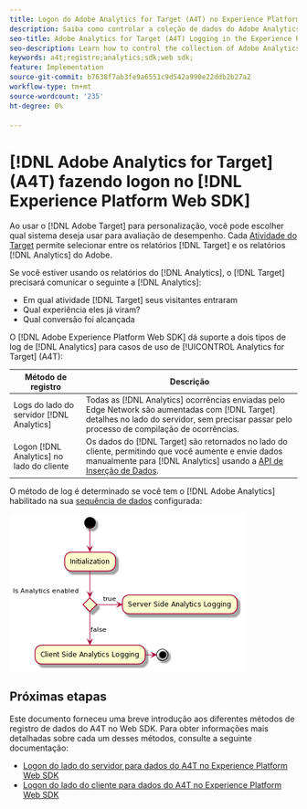 ```yaml
---
title: Logon do Adobe Analytics for Target (A4T) no Experience Platform Web SDK
description: Saiba como controlar a coleção de dados do Adobe Analytics for Target (A4T) usando o Experience Platform Web SDK.
seo-title: Adobe Analytics for Target (A4T) Logging in the Experience Platform Web SDK
seo-description: Learn how to control the collection of Adobe Analytics for Target (A4T) data using the Experience Platform Web SDK.
keywords: a4t;registro;analytics;sdk;web sdk;
feature: Implementation
source-git-commit: b7638f7ab3fe9a6551c9d542a990e22ddb2b27a2
workflow-type: tm+mt
source-wordcount: '235'
ht-degree: 0%

---
```


# [!DNL Adobe Analytics for Target] (A4T) fazendo logon no [!DNL Experience Platform Web SDK]

Ao usar o [!DNL Adobe Target] para personalização, você pode escolher qual sistema deseja usar para avaliação de desempenho. Cada [Atividade do Target](https://experienceleague.adobe.com/docs/target/using/activities/target-activities-guide.html?lang=pt-BR) permite selecionar entre os relatórios [!DNL Target] e os relatórios [!DNL Analytics] do Adobe.

Se você estiver usando os relatórios do [!DNL Analytics], o [!DNL Target] precisará comunicar o seguinte a [!DNL Analytics]:

* Em qual atividade [!DNL Target] seus visitantes entraram
* Qual experiência eles já viram?
* Qual conversão foi alcançada

O [!DNL Adobe Experience Platform Web SDK] dá suporte a dois tipos de log de [!DNL Analytics] para casos de uso de [!UICONTROL Analytics for Target] (A4T):

| Método de registro | Descrição |
| --- | --- |
| Logs do lado do servidor [!DNL Analytics] | Todas as [!DNL Analytics] ocorrências enviadas pelo Edge Network são aumentadas com [!DNL Target] detalhes no lado do servidor, sem precisar passar pelo processo de compilação de ocorrências. |
| Logon [!DNL Analytics] no lado do cliente | Os dados do [!DNL Target] são retornados no lado do cliente, permitindo que você aumente e envie dados manualmente para [!DNL Analytics] usando a [API de Inserção de Dados](https://experienceleague.adobe.com/docs/analytics/import/c-data-insertion-api.html?lang=pt-BR). |

O método de log é determinado se você tem o [!DNL Adobe Analytics] habilitado na sua [sequência de dados](https://experienceleague.adobe.com/pt-br/docs/experience-platform/datastreams/overview) configurada:

![Fluxo de decisão do método de log](/help/dev/implement/a4t/assets/analytics-logging.png)

## Próximas etapas

Este documento forneceu uma breve introdução aos diferentes métodos de registro de dados do A4T no Web SDK. Para obter informações mais detalhadas sobre cada um desses métodos, consulte a seguinte documentação:

* [Logon do lado do servidor para dados do A4T no Experience Platform Web SDK](/help/dev/implement/a4t/client-side-logging.md)
* [Logon do lado do cliente para dados do A4T no Experience Platform Web SDK](/help/dev/implement/a4t/client-side-logging.md)